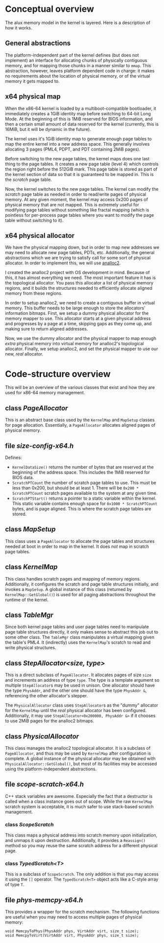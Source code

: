 # Conceptual overview

The alux memory model in the kernel is layered. Here is a description of how it works.

## General abstractions

The platform-independent part of the kernel defines (but does not implement) an interface for allocating chunks of physically contiguous memory, and for mapping those chunks in a manner similar to `mmap`. This abstraction, however, leaves platform dependent code in charge: it makes no requirements about the location of physical memory, or of the virtual memory it gets mapped to.

## x64 physical map

When the x86-64 kernel is loaded by a multiboot-compatible bootloader, it immediately creates a 1GiB identity map before switching to 64-bit Long Mode. At the beginning of this is 1MiB reserved for BIOS information, and then a certain small amount of data reserved for the kernel (currently, this is 16MiB, but it will be dynamic in the future).

The kernel uses it's 1GiB identity map to generate enough page tables to map the entire kernel into a new address space. This generally involves allocating 3 pages (PML4, PDPT, and PDT containing 2MiB pages).

Before switching to the new page tables, the kernel maps does one last thing to the page tables. It creates a new page table (level 4) which controls the region right before the 512GiB mark. This page table is stored as part of the kernel section of data so that it is guaranteed to be mapped in. This is the *scratch* page table.

Now, the kernel switches to the new page tables. The kernel can modify the *scratch* page table as needed in order to read/write pages of physical memory. At any given moment, the kernel may access 0x200 pages of physical memory that are not mapped. This is extremely useful for modifying page tables without something like fractal mapping (which is pointless for per-process page tables where you want to modify the page table without switching to it).

## x64 physical allocator

We have the physical mapping down, but in order to map new addresses we may need to allocate new page tables, PDTs, etc. Additionally, the general abstractions which we are trying to satisfy call for some sort of physical allocator. In order to implement this, we will use [analloc2](https://github.com/unixpickle/analloc2).

I created the analloc2 project with OS development in mind. Because of this, it has almost everything we need. The most important feature it has is the topological allocator. You pass this allocator a list of physical memory regions, and it builds the structures needed to efficiently allocate aligned memory from these regions.

In order to setup analloc2, we need to create a contiguous buffer in virtual memory. This buffer needs to be large enough to store the allocators' information bitmaps. First, we setup a dummy physical allocator for the memory mapper to use. This allocator starts at a given physical address and progresses by a page at a time, skipping gaps as they come up, and making sure to return aligned addresses.

Now, we use the dummy allocator and the physical mapper to map enough *extra* physical memory into virtual memory for analloc2's topological allocator. Finally, we setup analloc2, and set the physical mapper to use our new, *real* allocator.


# Code-structure overview

This will be an overview of the various classes that exist and how they are used for x86-64 memory management.

## class *PageAllocator*

This is an abstract base class used by the `KernelMap` and `MapSetup` classes for page allocation. Essentially, a `PageAllocator` allocates aligned pages of physical memory.

## file *size-config-x64.h*

Defines:

* `KernelDataSize()` returns the number of bytes that are reserved at the beginning of the address space. This includes the 1MiB reserved for BIOS data.
* `ScratchPTCount` the number of scratch page tables to use. This must be less than 0x200, but should be at least 1. There will be `0x200 * ScratchPTCount` scratch pages available to the system at any given time.
* `ScratchPTStart()` returns a pointer to a static variable within the kernel. This static variable contains enough space for `0x1000 * ScratchPTCount` bytes, and is page aligned. This is where the scratch page tables are stored.

## class *MapSetup*

This class uses a `PageAllocator` to allocate the page tables and structures needed at boot in order to map in the kernel. It does *not* map in scratch page tables.

## class *KernelMap*

This class handles scratch pages and mapping of memory regions. Additionally, it configures the scratch and page table structures initially, and invokes a `MapSetup`. A global instance of this class (returned by `KernelMap::GetGlobal()`) is used for all paging abstractions throughout the runtime of the kernel.

## class *TableMgr*

Since both kernel page tables and user page tables need to manipulate page table structures directly, it only makes sense to abstract this job out to some other class. The `TableMgr` class manipulates a virtual mapping given the table's PML4. It (indirectly) uses the `KernelMap`'s scratch to read and write physical structures.

## class *StepAllocator&lt;size, type&gt;*

This is a direct subclass of `PageAllocator`. It allocates pages of size `size` and increments an address of type `type`. The type is a template argument so multiple `StepAllocator`s may be used in unison. One allocator should have the type `PhysAddr`, and the other one should have the type `PhysAddr &`, referencing the other allocator's stepper.

The `PhysicalAllocator` class uses `StepAllocator`s as the "dummy" allocator for the `KernelMap` until the *real* physical allocator has been configured. Additionally, it may use `StepAllocator<0x200000, PhysAddr &>` if it chooses to use 2MiB pages for the analloc2 bitmaps.

## class *PhysicalAllocator*

This class manages the analloc2 topological allocator. It is a subclass of `PageAllocator`, and thus may be used by `KernelMap` after configuration is complete. A global instance of the physical allocator may be obtained with `PhysicalAllocator::GetGlobal()`, but most of its facilities may be accessed using the platform-independent abstractions.

## file *scope-scratch-x64.h*

C++ stack variables are awesome. Especially the fact that a destructor is called when a class instance goes out of scope. While the raw `KernelMap` scratch system is acceptable, it is much safer to use stack-based scratch management.

### class *ScopeScratch*

This class maps a physical address into scratch memory upon initialization, and unmaps it upon destruction. Additionally, it provides a `Reassign()` method so you may reuse the same scratch address for a different physical page.

### class *TypedScratch&lt;T&gt;*

This is a subclass of `ScopeScratch`. The only addition is that you may access it using the `[]` operator. The `TypedScratch<T>` object acts like a C-style array of type `T`.

## file *phys-memcpy-x64.h*

This provides a wrapper for the scratch mechanism. The following functions are useful when you may need to access multiple pages of physical memory:

	void MemcpyToPhys(PhysAddr phys, VirtAddr virt, size_t size);
	void MemcpyToVirt(VirtAddr virt, PhysAddr phys, size_t size);
